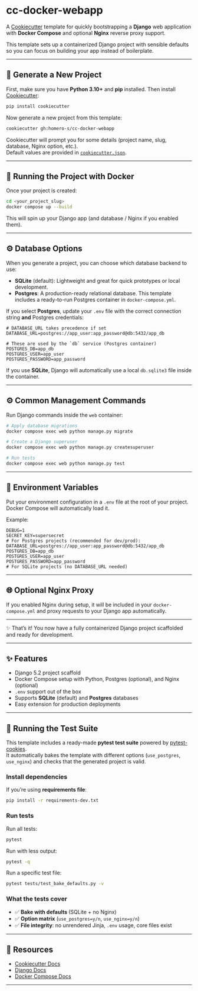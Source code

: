 # cc-docker-webapp

A [Cookiecutter](https://cookiecutter.readthedocs.io/) template for quickly bootstrapping a **Django** web application with **Docker Compose** and optional **Nginx** reverse proxy support.

This template sets up a containerized Django project with sensible defaults so you can focus on building your app instead of boilerplate.

---

## 🚀 Generate a New Project

First, make sure you have **Python 3.10+** and **pip** installed. Then install [Cookiecutter](https://cookiecutter.readthedocs.io/):

```bash
pip install cookiecutter
```

Now generate a new project from this template:

```bash
cookiecutter gh:homero-s/cc-docker-webapp
```

Cookiecutter will prompt you for some details (project name, slug, database, Nginx option, etc.).  
Default values are provided in [`cookiecutter.json`](./cookiecutter.json).

---

## 🐳 Running the Project with Docker

Once your project is created:

```bash
cd <your_project_slug>
docker compose up --build
```

This will spin up your Django app (and database / Nginx if you enabled them).

---

## ⚙️ Database Options

When you generate a project, you can choose which database backend to use:

- **SQLite** (default): Lightweight and great for quick prototypes or local development.  
- **Postgres**: A production-ready relational database. This template includes a ready-to-run Postgres container in `docker-compose.yml`.

If you select **Postgres**, update your `.env` file with the correct connection string **and** Postgres credentials:

```env
# DATABASE_URL takes precedence if set
DATABASE_URL=postgres://app_user:app_password@db:5432/app_db

# These are used by the `db` service (Postgres container)
POSTGRES_DB=app_db
POSTGRES_USER=app_user
POSTGRES_PASSWORD=app_password
```

If you use **SQLite**, Django will automatically use a local `db.sqlite3` file inside the container.

---

## ⚙️ Common Management Commands

Run Django commands inside the `web` container:

```bash
# Apply database migrations
docker compose exec web python manage.py migrate

# Create a Django superuser
docker compose exec web python manage.py createsuperuser

# Run tests
docker compose exec web python manage.py test
```

---

## 📂 Environment Variables

Put your environment configuration in a `.env` file at the root of your project. Docker Compose will automatically load it.

Example:

```env
DEBUG=1
SECRET_KEY=supersecret
# For Postgres projects (recommended for dev/prod):
DATABASE_URL=postgres://app_user:app_password@db:5432/app_db
POSTGRES_DB=app_db
POSTGRES_USER=app_user
POSTGRES_PASSWORD=app_password
# For SQLite projects (no DATABASE_URL needed)
```

---

## 🌐 Optional Nginx Proxy

If you enabled Nginx during setup, it will be included in your `docker-compose.yml` and proxy requests to your Django app automatically.

---

✨ That’s it! You now have a fully containerized Django project scaffolded and ready for development.

---

## ✨ Features

- Django 5.2 project scaffold
- Docker Compose setup with Python, Postgres (optional), and Nginx (optional)
- `.env` support out of the box
- Supports **SQLite** (default) and **Postgres** databases
- Easy extension for production deployments

---

## 🧪 Running the Test Suite

This template includes a ready-made **pytest test suite** powered by [pytest-cookies](https://github.com/hackebrot/pytest-cookies).  
It automatically bakes the template with different options (`use_postgres`, `use_nginx`) and checks that the generated project is valid.

### Install dependencies

If you’re using **requirements file**:

```bash
pip install -r requirements-dev.txt
```


### Run tests

Run all tests:

```bash
pytest
```

Run with less output:

```bash
pytest -q
```

Run a specific test file:

```bash
pytest tests/test_bake_defaults.py -v
```

### What the tests cover

- ✅ **Bake with defaults** (SQLite + no Nginx)  
- ✅ **Option matrix** (`use_postgres=y/n`, `use_nginx=y/n`)  
- ✅ **File integrity**: no unrendered Jinja, `.env` usage, core files exist  


---

## 📖 Resources

- [Cookiecutter Docs](https://cookiecutter.readthedocs.io/)
- [Django Docs](https://docs.djangoproject.com/)
- [Docker Compose Docs](https://docs.docker.com/compose/)

---

